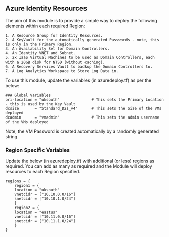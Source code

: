 ## Azure Identity Resources

The aim of this module is to provide a simple way to deploy the following elements within each required Region:

    1. A Resource Group for Identity Resources.
    2. A KeyVault for the automatically generated Passwords - note, this is only in the Primary Region.
    3. An Availability Set for Domain Controllers.
    4. An Identity VNET and Subnet.
    5. 2x IaaS Virtual Machines to be used as Domain Controllers, each with a 20GB disk for NTSD (without caching).
    6. A Recovery Services Vault to backup the Domain Controllers to.
    7. A Log Analytics Workspace to Store Log Data in.

To use this module, update the variables (in azuredeploy.tf) as per the below:

    ### Global Variables
    pri-location = "uksouth"              # This sets the Primary Location - this is used by the Key Vault
    dcsize       = "Standard_D2s_v4"      # This sets the Size of the VMs deployed
    dcadmin      = "vmadmin"              # This sets the admin username of the VMs deployed

Note, the VM Password is created automatically by a randomly generated string. 

### Region Specific Variables

Update the below (in azuredeploy.tf) with additional (or less) regions as required. You can add as many as required and the Module will deploy resources to each Region specified. 

    regions = {
        region1 = {
        location = "uksouth"
        vnetcidr = ["10.10.0.0/16"]
        snetcidr = ["10.10.1.0/24"]
        }
        region2 = {
        location = "eastus"
        vnetcidr = ["10.11.0.0/16"]
        snetcidr = ["10.11.1.0/24"]
        }
    }
